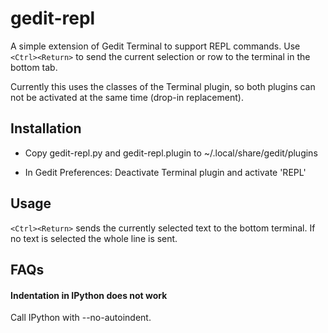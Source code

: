 gedit-repl
==========

A simple extension of Gedit Terminal to support REPL commands. Use `<Ctrl><Return>` to send the current selection or row to the terminal in the bottom tab.

Currently this uses the classes of the Terminal plugin, so both plugins can not be activated at the same time (drop-in replacement).

Installation
------------

* Copy gedit-repl.py and gedit-repl.plugin to ~/.local/share/gedit/plugins

* In Gedit Preferences: Deactivate Terminal plugin and activate 'REPL'

Usage
-----

`<Ctrl><Return>` sends the currently selected text to the bottom terminal. If no text is selected the whole line is sent.

FAQs
----

#### Indentation in IPython does not work

Call IPython with --no-autoindent.
